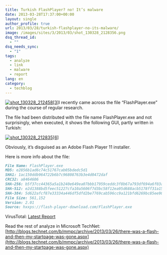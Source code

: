 ```yaml
---
title: Turkish FlashPlayer? no! It’s malware
date: 2013-03-28T17:37:00+00:00
layout: single
author_profile: true
url: 2013/03/28/turkish-flashplayer-no-its-malware/
image: /images/sites/3/2013/03/shot_130328_2128356.png
dsq_thread_id:
  - ""
dsq_needs_sync:
  - "1"
tags:
  - analyze
  - link
  - malware
  - report
lang: en
category: 
  - techblog
---
```

[![shot_130328_212458[3]](/images/2013/03/shot_130328_2124583.png)](/images/2013/03/shot_130328_2124583.png)I recently came across the file “FlashPlayer.exe” during the course of regular research.

The file had been distributed with the file name FlashPlayer.exe and not surprisingly, when executed, it shows the following GUI, partly written in Turkish:

[![shot_130328_212835[6]](/images/2013/03/shot_130328_2128356.png)](/images/2013/03/shot_130328_2128356.png)

Obviously, it’s disguised as an Adobe Flash Player 11 installer.

Here is more info about the file:

```md
File Name: FlashPlayer.exe  
MD5: e2856b1ad6c74c51767cab05bdedc5d1  
SHA1: 1ac150ddb964722b6b7c96808763b3e4d0472daf  
CRC32: a8464606  
SHA-256: b5f37cc44365a5a1b240e649ea07bbb17959ceddc3f8b67a793df694a6f03a88  
SHA-512: e2d1388bd5feec51227cfa10a5606f7d3bc58f12ea95d688acb5178ff31a156a1092f739e7dd276f4c5368d89c33ed6a15b08ff5df294b9c3647905c1083921d  
SHA-384: 5d622afcf87e33334a446df5dfd2be7769cab596cc9a121bfd6269bc85ee980f75e1a2d1472f0eb379788845230d883b  
File Size: 561,152  
Version: 2.01  
Source: hxxps://flash-player-download.com/FlashPlayer.exe
```

VirusTotal: [Latest Report](http://www.virustotal.com/latest-report.html?resource=e2856b1ad6c74c51767cab05bdedc5d1)

Read the rest of analyze in Microsoft TechNet: [http://blogs.technet.com/b/mmpc/archive/2013/03/26/there-was-a-flash-and-then-my-startpage-was-gone.aspx](http://blogs.technet.com/b/mmpc/archive/2013/03/26/there-was-a-flash-and-then-my-startpage-was-gone.aspx)